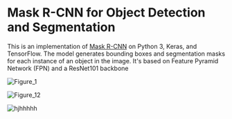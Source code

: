 # Mask R-CNN for Object Detection and Segmentation

This is an implementation of [Mask R-CNN](https://arxiv.org/abs/1703.06870) on Python 3, Keras, and TensorFlow. The model generates bounding boxes and segmentation masks for each instance of an object in the image. It's based on Feature Pyramid Network (FPN) and a ResNet101 backbone



![Figure_1](/Users/daydream/Mask_RCNN_Demo/Figure_1.png)

![Figure_12](/Users/daydream/Mask_RCNN_Demo/Figure_12.png)

![hjhhhhh](/Users/daydream/Mask_RCNN_Demo/hjhhhhh.png)